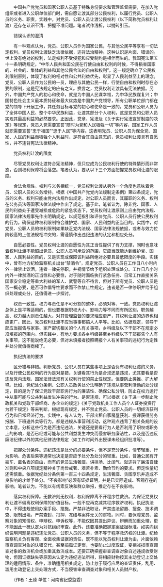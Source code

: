 　　中国共产党党员和国家公职人员基于特殊身份要求和管理监督需要，在加入党组织或者进入公职单位部门时，需自愿让渡其部分公民权利，以履行党员、公职人员的义务、职责。实践中，对党员、公职人员让渡公民权利（以下简称党员权利让渡）还存在认识不清、把握不准问题。笔者试作浅析，以抛砖引玉。

　　错误认识的澄清

　　有一种观点认为，党员、公职人员作为国家公民，与其他公民平等享有一切法定权利，党员权利让渡缺乏法律依据，违背法治精神。这种认识是片面、错误的。世上没有绝对的权利，法定权利不受侵犯和应受制约是相伴而生的。我国宪法第五十一条明确规定，“中华人民共和国公民在行使自由和权利的时候，不得损害国家的、社会的、集体的利益和其他公民合法的自由和权利”。这一规定确立了公民权利限制原则，体现了权利的相对性和公共利益优先，彰显了人民利益至上的理念。党员、公职人员作为公民的一员，理应与其他公民一样，行使自由和权利时存在必要的限制，这是宪法规定的应有之义。换言之，党员权利让渡具有宪法依据。另外，中国共产党人的初心和使命，就是为中国人民谋幸福，为中华民族谋复兴；中国特色社会主义最本质特征和最大优势是中国共产党领导，所有公职单位部门都在党的领导下开展工作，其任务目标与党的初心和使命是一致的。党员和公职人员为了全体中国人民、整个中华民族利益，让渡其部分个人权利，这是党员和公职人员实现其最高利益的必然要求。正因此，党章、宪法及《关于实行宪法宣誓制度的决定》等规定，党员入党需要宣誓“随时为党和人民牺牲一切”等内容，国家工作人员就职需要宣誓“忠于祖国”“忠于人民”等内容。这表明党员、公职人员为保全党、国家、人民的利益而牺牲个人利益时，是符合其自由意志的，党员权利让渡具有自愿性，并不违背宪法法律精神。

　　党员权利让渡的限度

　　尽管党员权利让渡符合宪法精神，但只应成为公民权利行使的特殊情形而非常态，否则权利保障将会落空。笔者认为，要从以下三个方面把握党员权利让渡的限度。

　　合法合规性。权利与义务相统一，党员权利让渡从另外一个角度也意味着党员、公职人员的义务增持。根据《中国共产党党内法规制定条例》第四条规定，党员的义务、权利只能由党内法规作出规定。对公职人员而言，其履职的义务、权利在公务员法等国家法律法规中作出了规定。基于此，笔者认为，除非党、国家、人民的利益处于遭受减损或危险的紧急状态下，党员权利让渡原则上应由党内法规、国家法律法规事先作出明确规定，以规范指引和评价党员、公职人员行使公民权利的行为，确保这种权利限制符合维护党、国家、人民利益的正当目的。实践中，对党员、公职人员的权利限制如果缺乏党内法规、国家法律法规依据，或者与效力位阶较高的上位法规相冲突的，需谨慎作出违纪违法的认定和相应处分。

　　自愿必要性。党员权利让渡的自愿性为其正当性提供了有力支撑，同时也意味着权利让渡不能超出党员、公职人员可承受的范围，它应当既能达到维护党、国家、人民利益的目的，又是实现或保障该利益所绝对必要且最低限度的手段。实践中，曾有地方纪检监察机关出台“禁酒令”，规定党员、公职人员在工作日八小时内外一律禁止饮酒，违者一律先停职，并视情节给予组织处理或处分。工作日八小时内外一律禁酒的正当性和必要性，对于随时面临执行紧急任务、日常工作直接关系国家安全稳定等重大利益的军人、武警等自不待言，但对于所有党员、公职人员是否一概必要，是否可作倡导性要求而不作禁止性规定，违者是否一律停职并给予组织处理或处分，还值得进一步探讨。

　　权责一致性。权力与责任是不可分割的整体，必须对等、一致。党员权利让渡总体上是平等适用的，但也要根据职权大小、影响力等不同而有所区别，职务越高、权力越大则责任越大，对其管理监督的要求理应更严，其权利让渡的边界也相应更广。因此，党员权利让渡不应当事事都搞人人平等。比如，依据规定，领导干部应当报告与家事、家产密切相关的个人有关事项，乡科级及以下干部不在规定必须填报的范围内。但实践中，有地方要求各乡科级甚至乡科级以下干部报告个人有关事项，这不能说绝无必要，但对未填报者按照瞒报个人有关事项的违纪行为定性并处分就值得商榷了。

　　执纪执法的要求

　　区分错与非错。判断党员、公职人员在某些事项上是否负有权利让渡的义务，以及行使公民权利的行为是对是错，关键看其行为是合规还是违规，尤其要看是否违反党内法规、国家法律法规有关权利行使的禁止性规定。但要防止类推、扩大解释。比如，党纪处分条例、公职人员政务处分法明确了违规从事营利活动的处分规定，目的是为了保证党政干部职务行为的廉洁性、确保公私分明，防止在权力运行中从事可能与公共利益发生冲突的行为。是否违规，可以根据《关于进一步制止党政机关和党政干部经商、办企业的规定》《关于党政机关工作人员个人证券投资行为若干规定》等来判断。根据现有规定，并不禁止党员、公职人员的一切经济获利行为和日常经济行为。实践中，有人认为，干部出租自家房屋获利、授课获得劳务报酬、下班送外卖等行为，都是违规从事营利活动，这种观点违背了相关条规的设立本意。分析这些行为是否违纪违法，关键还是要看行为人是否利用了职权或职务上的影响，是否已经或可能与公共利益发生冲突而侵害职务廉洁性，以及是否违反廉洁纪律以外的其他纪律法律规定（如工作时间外出授课未经组织批准等）。

　　把握处分条件。违纪违法是处分的必要条件，但不是充分条件，情节轻重、行为影响、危害后果等通常也决定是否应予处分及处分的轻重。比如，普通公民有开豪车、戴名表的自由，而有的党员生活奢靡，讲排场、比阔气，就违背了廉洁自律准则和中央八项规定精神关于尚俭戒奢、艰苦朴素、勤俭节约的要求。但定性量纪还需慎重。依据党纪处分条例第一百三十四条规定，生活奢靡、贪图享乐并造成不良影响的才给予处分。“不良影响”必须有证据证明，并是已实际造成、客观存在的影响。笔者认为，不能以有线索反映和群众举报，推定存在不良影响。

　　落实权利保障。无救济则无权利，权利保障离不开程序性救济。为保证党员权利让渡不偏离权利保障的价值目标，一般不应再克减其程序救济权利。执纪执法中，不得违规使用办案手段、措施，严禁非法取证，严禁违法留置、搜查、技术调查、限制出境，严禁查封、扣押、冻结与案件无关的财物。同时，要保障党员、监察对象的知情权、申辩权、申诉权等，不能仅因其提出异议、辩解而加重处理，更不能因此一概认定为对抗组织审查。此外，还要准确把握定案证据标准。如实向组织说明问题是违纪违法党员、公职人员的义务，但不等于程序救济权的让渡。纪检监察机关负有客观、全面收集证据的责任，既不能以党员权利让渡为由，片面依赖审查调查对象的认错交代，甚至搞孤证定案，也要防止过度取证，变相减损审查调查对象的救济机会或加重其救济成本。还要正确把握审查调查对象自述违规收受财物，但因证据缺失等原因未认定为违纪违法所得，将相应财物按其主动登记上交处理的适用情形、条件，准确适用相关规定，防止怠于履行应尽的查证责任，乱用、滥用主动登记上交处理方式，不当侵害审查调查对象和相关人员财产权。

　　（作者：王臻 单位：河南省纪委监委）